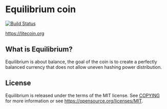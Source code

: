 Equilibrium coin
=====================================

[![Build Status](https://travis-ci.org/litecoin-project/litecoin.svg?branch=master)](https://travis-ci.org/litecoin-project/litecoin)

https://litecoin.org

What is Equilibrium?
----------------

Equilibrium is about balance, the goal of the coin is to create a perfectly balanced currency that does not allow uneven hashing power distribution.

License
-------

Equilibrium is released under the terms of the MIT license. See [COPYING](COPYING) for more
information or see https://opensource.org/licenses/MIT.

